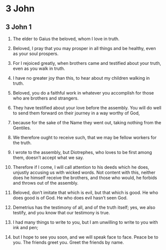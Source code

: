 # 3 John

## 3 John 1

1. The elder to Gaius the beloved, whom I love in truth.  

2.   Beloved, I pray that you may prosper in all things and be healthy, even as your soul prospers.

3. For I rejoiced greatly, when brothers came and testified about your truth, even as you walk in truth.

4. I have no greater joy than this, to hear about my children walking in truth.  

5.   Beloved, you do a faithful work in whatever you accomplish for those who are brothers and strangers.

6. They have testified about your love before the assembly. You will do well to send them forward on their journey in a way worthy of God,

7. because for the sake of the Name they went out, taking nothing from the Gentiles.

8. We therefore ought to receive such, that we may be fellow workers for the truth.  

9.   I wrote to the assembly, but Diotrephes, who loves to be first among them, doesn’t accept what we say.

10. Therefore if I come, I will call attention to his deeds which he does, unjustly accusing us with wicked words. Not content with this, neither does he himself receive the brothers, and those who would, he forbids and throws out of the assembly.

11. Beloved, don’t imitate that which is evil, but that which is good. He who does good is of God. He who does evil hasn’t seen God.

12. Demetrius has the testimony of all, and of the truth itself; yes, we also testify, and you know that our testimony is true.  

13.   I had many things to write to you, but I am unwilling to write to you with ink and pen;

14. but I hope to see you soon, and we will speak face to face. Peace be to you. The friends greet you. Greet the friends by name.    
